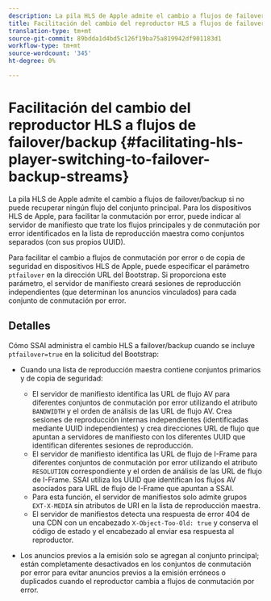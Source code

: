 ```yaml
---
description: La pila HLS de Apple admite el cambio a flujos de failover/backup si no puede recuperar ningún flujo del conjunto principal. Para los dispositivos HLS de Apple, para facilitar la conmutación por error, puede indicar al servidor de manifiesto que trate los flujos principales y de conmutación por error identificados en la lista de reproducción maestra como conjuntos separados (con sus propios UUID).
title: Facilitación del cambio del reproductor HLS a flujos de failover/backup
translation-type: tm+mt
source-git-commit: 89bdda1d4bd5c126f19ba75a819942df901183d1
workflow-type: tm+mt
source-wordcount: '345'
ht-degree: 0%

---
```



# Facilitación del cambio del reproductor HLS a flujos de failover/backup {#facilitating-hls-player-switching-to-failover-backup-streams}

La pila HLS de Apple admite el cambio a flujos de failover/backup si no puede recuperar ningún flujo del conjunto principal. Para los dispositivos HLS de Apple, para facilitar la conmutación por error, puede indicar al servidor de manifiesto que trate los flujos principales y de conmutación por error identificados en la lista de reproducción maestra como conjuntos separados (con sus propios UUID).

Para facilitar el cambio a flujos de conmutación por error o de copia de seguridad en dispositivos HLS de Apple, puede especificar el parámetro `ptfailover` en la dirección URL del Bootstrap. Si proporciona este parámetro, el servidor de manifiesto creará sesiones de reproducción independientes (que determinan los anuncios vinculados) para cada conjunto de conmutación por error.

## Detalles

Cómo SSAI administra el cambio HLS a failover/backup cuando se incluye `ptfailover=true` en la solicitud del Bootstrap:

* Cuando una lista de reproducción maestra contiene conjuntos primarios y de copia de seguridad:

   * El servidor de manifiesto identifica las URL de flujo AV para diferentes conjuntos de conmutación por error utilizando el atributo `BANDWIDTH` y el orden de análisis de las URL de flujo AV. Crea sesiones de reproducción internas independientes (identificadas mediante UUID independientes) y crea direcciones URL de flujo que apuntan a servidores de manifiesto con los diferentes UUID que identifican diferentes sesiones de reproducción.
   * El servidor de manifiesto identifica las URL de flujo de I-Frame para diferentes conjuntos de conmutación por error utilizando el atributo `RESOLUTION` correspondiente y el orden de análisis de las URL de flujo de I-Frame. SSAI utiliza los UUID que identifican los flujos AV asociados para URL de flujo de I-Frame que apuntan a SSAI.
   * Para esta función, el servidor de manifiestos solo admite grupos `EXT-X-MEDIA` sin atributos de URI en la lista de reproducción maestra.
   * El servidor de manifiestos detecta una respuesta de error 404 de una CDN con un encabezado `X-Object-Too-Old: true` y conserva el código de estado y el encabezado al enviar esa respuesta al reproductor.

* Los anuncios previos a la emisión solo se agregan al conjunto principal; están completamente desactivados en los conjuntos de conmutación por error para evitar anuncios previos a la emisión erróneos o duplicados cuando el reproductor cambia a flujos de conmutación por error.

